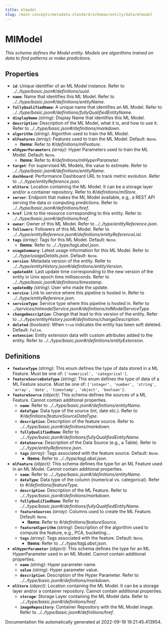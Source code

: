 ```yaml
---
title: mlmodel
slug: /main-concepts/metadata-standard/schemas/entity/data/mlmodel
---
```


# MlModel

*This schema defines the Model entity. Models are algorithms trained on data to find patterns or make predictions.*

## Properties

- **`id`**: Unique identifier of an ML Model instance. Refer to *../../type/basic.json#/definitions/uuid*.
- **`name`**: Name that identifies this ML Model. Refer to *../../type/basic.json#/definitions/entityName*.
- **`fullyQualifiedName`**: A unique name that identifies an ML Model. Refer to *../../type/basic.json#/definitions/fullyQualifiedEntityName*.
- **`displayName`** *(string)*: Display Name that identifies this ML Model.
- **`description`**: Description of the ML Model, what it is, and how to use it. Refer to *../../type/basic.json#/definitions/markdown*.
- **`algorithm`** *(string)*: Algorithm used to train the ML Model.
- **`mlFeatures`** *(array)*: Features used to train the ML Model. Default: `None`.
  - **Items**: Refer to *#/definitions/mlFeature*.
- **`mlHyperParameters`** *(array)*: Hyper Parameters used to train the ML Model. Default: `None`.
  - **Items**: Refer to *#/definitions/mlHyperParameter*.
- **`target`**: For supervised ML Models, the value to estimate. Refer to *../../type/basic.json#/definitions/entityName*.
- **`dashboard`**: Performance Dashboard URL to track metric evolution. Refer to *../../type/entityReference.json*.
- **`mlStore`**: Location containing the ML Model. It can be a storage layer and/or a container repository. Refer to *#/definitions/mlStore*.
- **`server`**: Endpoint that makes the ML Model available, e.g,. a REST API serving the data or computing predictions. Refer to *../../type/basic.json#/definitions/href*.
- **`href`**: Link to the resource corresponding to this entity. Refer to *../../type/basic.json#/definitions/href*.
- **`owner`**: Owner of this ML Model. Refer to *../../type/entityReference.json*.
- **`followers`**: Followers of this ML Model. Refer to *../../type/entityReference.json#/definitions/entityReferenceList*.
- **`tags`** *(array)*: Tags for this ML Model. Default: `None`.
  - **Items**: Refer to *../../type/tagLabel.json*.
- **`usageSummary`**: Latest usage information for this ML Model. Refer to *../../type/usageDetails.json*. Default: `None`.
- **`version`**: Metadata version of the entity. Refer to *../../type/entityHistory.json#/definitions/entityVersion*.
- **`updatedAt`**: Last update time corresponding to the new version of the entity in Unix epoch time milliseconds. Refer to *../../type/basic.json#/definitions/timestamp*.
- **`updatedBy`** *(string)*: User who made the update.
- **`service`**: Link to service where this pipeline is hosted in. Refer to *../../type/entityReference.json*.
- **`serviceType`**: Service type where this pipeline is hosted in. Refer to *../services/mlmodelService.json#/definitions/mlModelServiceType*.
- **`changeDescription`**: Change that lead to this version of the entity. Refer to *../../type/entityHistory.json#/definitions/changeDescription*.
- **`deleted`** *(boolean)*: When `true` indicates the entity has been soft deleted. Default: `False`.
- **`extension`**: Entity extension data with custom attributes added to the entity. Refer to *../../type/basic.json#/definitions/entityExtension*.
## Definitions

- **`featureType`** *(string)*: This enum defines the type of data stored in a ML Feature. Must be one of: `['numerical', 'categorical']`.
- **`featureSourceDataType`** *(string)*: This enum defines the type of data of a ML Feature source. Must be one of: `['integer', 'number', 'string', 'array', 'date', 'timestamp', 'object', 'boolean']`.
- **`featureSource`** *(object)*: This schema defines the sources of a ML Feature. Cannot contain additional properties.
  - **`name`**: Refer to *../../type/basic.json#/definitions/entityName*.
  - **`dataType`**: Data type of the source (int, date etc.). Refer to *#/definitions/featureSourceDataType*.
  - **`description`**: Description of the feature source. Refer to *../../type/basic.json#/definitions/markdown*.
  - **`fullyQualifiedName`**: Refer to *../../type/basic.json#/definitions/fullyQualifiedEntityName*.
  - **`dataSource`**: Description of the Data Source (e.g., a Table). Refer to *../../type/entityReference.json*.
  - **`tags`** *(array)*: Tags associated with the feature source. Default: `None`.
    - **Items**: Refer to *../../type/tagLabel.json*.
- **`mlFeature`** *(object)*: This schema defines the type for an ML Feature used in an ML Model. Cannot contain additional properties.
  - **`name`**: Refer to *../../type/basic.json#/definitions/entityName*.
  - **`dataType`**: Data type of the column (numerical vs. categorical). Refer to *#/definitions/featureType*.
  - **`description`**: Description of the ML Feature. Refer to *../../type/basic.json#/definitions/markdown*.
  - **`fullyQualifiedName`**: Refer to *../../type/basic.json#/definitions/fullyQualifiedEntityName*.
  - **`featureSources`** *(array)*: Columns used to create the ML Feature. Default: `None`.
    - **Items**: Refer to *#/definitions/featureSource*.
  - **`featureAlgorithm`** *(string)*: Description of the algorithm used to compute the feature, e.g., PCA, bucketing...
  - **`tags`** *(array)*: Tags associated with the feature. Default: `None`.
    - **Items**: Refer to *../../type/tagLabel.json*.
- **`mlHyperParameter`** *(object)*: This schema defines the type for an ML HyperParameter used in an ML Model. Cannot contain additional properties.
  - **`name`** *(string)*: Hyper parameter name.
  - **`value`** *(string)*: Hyper parameter value.
  - **`description`**: Description of the Hyper Parameter. Refer to *../../type/basic.json#/definitions/markdown*.
- **`mlStore`** *(object)*: Location containing the ML Model. It can be a storage layer and/or a container repository. Cannot contain additional properties.
  - **`storage`**: Storage Layer containing the ML Model data. Refer to *../../type/basic.json#/definitions/href*.
  - **`imageRepository`**: Container Repository with the ML Model image. Refer to *../../type/basic.json#/definitions/href*.


Documentation file automatically generated at 2022-09-18 19:21:45.413954.
